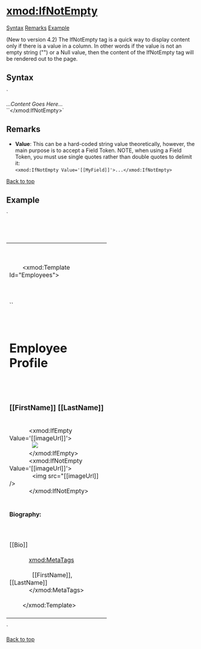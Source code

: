 # <xmod:IfNotEmpty>

<a name="top"></a>

[Syntax](#syntax) [Remarks](#remarks) [Example](#example)

(New to version 4.2) The IfNotEmpty tag is a quick way to display content only if there is a value in a column. In other words if the value is not an empty string ("") or a Null value, then the content of the IfNotEmpty tag will be rendered out to the page.

<a name="syntax"></a>

## Syntax

<div xmlns="">`<xmod:IfNotEmpty``  
    Value="_string_">  

_...Content Goes Here..._  
``</xmod:IfNotEmpty>`</div>

<a name="remarks"></a>

## Remarks

*   **Value**: This can be a hard-coded string value theoretically, however, the main purpose is to accept a Field Token. NOTE, when using a Field Token, you must use single quotes rather than double quotes to delimit it:  
    `<xmod:IfNotEmpty Value='[[MyField]]'>...</xmod:IfNotEmpty>`

[Back to top](#top)  
<a name="example"></a>

## Example

<div xmlns="">`<div>  
  <table width="100%">  
    <tr>  
      <td width="250" valign="top">  

        <!-- EMPLOYEES TEMPLATE -->  

        <xmod:Template Id="Employees">  
          <DetailDataSource CommandText="SELECT * FROM XMPDemo_Employees WHERE EmployeeId = @EmpID">  
            <Parameter Name="EmployeeId" Alias="EmpID" />  
          </DetailDataSource>  
``  
          <DetailTemplate>  
            <h1>Employee Profile</h1>  
            <h3>[[FirstName]] [[LastName]]</h3>  
            <xmod:IfEmpty Value='[[imageUrl]]'>  
              <img src="/images/NoImage.png" />  
            </xmod:IfEmpty>  
<span class="CodeHighlight" xmlns="http://www.w3.org/1999/xhtml">            <xmod:IfNotEmpty Value='[[imageUrl]]'></span>  
<span class="CodeHighlight" xmlns="http://www.w3.org/1999/xhtml">              <img src="[[imageUrl]] /></span>  
<span class="CodeHighlight" xmlns="http://www.w3.org/1999/xhtml">            </xmod:IfNotEmpty></span>  
            <h4>Biography:</h4>  
            <div>[[Bio]]</div>  
            <xmod:MetaTags>  
              <Title>Employee Profile for [[FirstName]] [[LastName]]</Title>  
              <Keywords append="true">[[FirstName]],[[LastName]]</Keywords>  
            </xmod:MetaTags>  
          </DetailTemplate>  
        </xmod:Template>  
      </td>  
    </tr>  
  </table>  
</div>`</div>

[Back to top](#top)